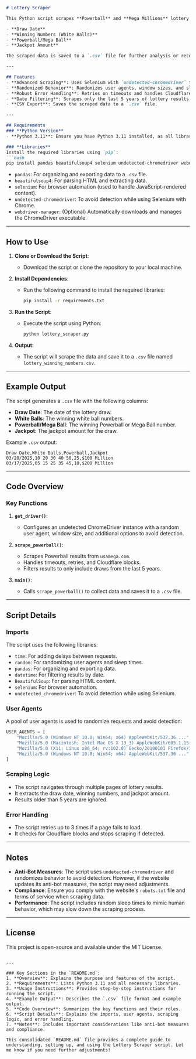 ```markdown
# Lottery Scraper

This Python script scrapes **Powerball** and **Mega Millions** lottery results from [www.usamega.com](https://www.usamega.com). It extracts the following information:

- **Draw Date**
- **Winning Numbers (White Balls)**
- **Powerball/Mega Ball**
- **Jackpot Amount**

The scraped data is saved to a `.csv` file for further analysis or record-keeping.

---

## Features
- **Advanced Scraping**: Uses Selenium with `undetected-chromedriver` to avoid detection and bypass anti-bot measures.
- **Randomized Behavior**: Randomizes user agents, window sizes, and sleep times to mimic human behavior.
- **Robust Error Handling**: Retries on timeouts and handles Cloudflare blocks gracefully.
- **Date Filtering**: Scrapes only the last 5 years of lottery results.
- **CSV Export**: Saves the scraped data to a `.csv` file.

---

## Requirements
### **Python Version**
- **Python 3.11**: Ensure you have Python 3.11 installed, as all libraries are tested and compatible with this version.

### **Libraries**
Install the required libraries using `pip`:
```bash
pip install pandas beautifulsoup4 selenium undetected-chromedriver webdriver-manager
```

- `pandas`: For organizing and exporting data to a `.csv` file.
- `beautifulsoup4`: For parsing HTML and extracting data.
- `selenium`: For browser automation (used to handle JavaScript-rendered content).
- `undetected-chromedriver`: To avoid detection while using Selenium with Chrome.
- `webdriver-manager`: (Optional) Automatically downloads and manages the ChromeDriver executable.

---

## How to Use
1. **Clone or Download the Script**:
   - Download the script or clone the repository to your local machine.

2. **Install Dependencies**:
   - Run the following command to install the required libraries:
     ```bash
     pip install -r requirements.txt
     ```

3. **Run the Script**:
   - Execute the script using Python:
     ```bash
     python lottery_scraper.py
     ```

4. **Output**:
   - The script will scrape the data and save it to a `.csv` file named `lottery_winning_numbers.csv`.

---

## Example Output
The script generates a `.csv` file with the following columns:
- **Draw Date**: The date of the lottery draw.
- **White Balls**: The winning white ball numbers.
- **Powerball/Mega Ball**: The winning Powerball or Mega Ball number.
- **Jackpot**: The jackpot amount for the draw.

Example `.csv` output:
```
Draw Date,White Balls,Powerball,Jackpot
03/20/2025,10 20 30 40 50,25,$100 Million
03/17/2025,05 15 25 35 45,10,$200 Million
```

---

## Code Overview
### **Key Functions**
1. **`get_driver()`**:
   - Configures an undetected ChromeDriver instance with a random user agent, window size, and additional options to avoid detection.

2. **`scrape_powerball()`**:
   - Scrapes Powerball results from `usamega.com`.
   - Handles timeouts, retries, and Cloudflare blocks.
   - Filters results to only include draws from the last 5 years.

3. **`main()`**:
   - Calls `scrape_powerball()` to collect data and saves it to a `.csv` file.

---

## Script Details
### **Imports**
The script uses the following libraries:
- `time`: For adding delays between requests.
- `random`: For randomizing user agents and sleep times.
- `pandas`: For organizing and exporting data.
- `datetime`: For filtering results by date.
- `BeautifulSoup`: For parsing HTML content.
- `selenium`: For browser automation.
- `undetected_chromedriver`: To avoid detection while using Selenium.

### **User Agents**
A pool of user agents is used to randomize requests and avoid detection:
```python
USER_AGENTS = [
    "Mozilla/5.0 (Windows NT 10.0; Win64; x64) AppleWebKit/537.36 ...",
    "Mozilla/5.0 (Macintosh; Intel Mac OS X 13_3) AppleWebKit/605.1.15 ...",
    "Mozilla/5.0 (X11; Linux x86_64; rv:102.0) Gecko/20100101 Firefox/102.0",
    "Mozilla/5.0 (Windows NT 10.0; Win64; x64) AppleWebKit/537.36 ...",
]
```

### **Scraping Logic**
- The script navigates through multiple pages of lottery results.
- It extracts the draw date, winning numbers, and jackpot amount.
- Results older than 5 years are ignored.

### **Error Handling**
- The script retries up to 3 times if a page fails to load.
- It checks for Cloudflare blocks and stops scraping if detected.

---

## Notes
- **Anti-Bot Measures**: The script uses `undetected-chromedriver` and randomizes behavior to avoid detection. However, if the website updates its anti-bot measures, the script may need adjustments.
- **Compliance**: Ensure you comply with the website's `robots.txt` file and terms of service when scraping data.
- **Performance**: The script includes random sleep times to mimic human behavior, which may slow down the scraping process.

---

## License
This project is open-source and available under the MIT License.
```

---

### Key Sections in the `README.md`:
1. **Overview**: Explains the purpose and features of the script.
2. **Requirements**: Lists Python 3.11 and all necessary libraries.
3. **Usage Instructions**: Provides step-by-step instructions for running the script.
4. **Example Output**: Describes the `.csv` file format and example output.
5. **Code Overview**: Summarizes the key functions and their roles.
6. **Script Details**: Explains the imports, user agents, scraping logic, and error handling.
7. **Notes**: Includes important considerations like anti-bot measures and compliance.

This consolidated `README.md` file provides a complete guide to understanding, setting up, and using the Lottery Scraper script. Let me know if you need further adjustments!
